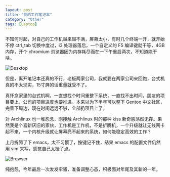 ```yaml
---
layout: post
title: "我的工作笔记本"
category: "Other"
tags: [Laptop]
---
```


不知何时起，对自己的工作机越来越不满，屏幕太小，有时几个终端一开，就开始不停 ctrl_tab 切换中度过，i3 处理器落后，一个自定义的 F5 编译键就干等，4GB 内存，开个 chromium 浏览器因为内存耗尽而在一下午重启两次，不知道能干啥。

![Desktop](//cdn.09hd.com/images/2013/12/desktop.jpg)

<!-- more -->

但是，离开笔记本还真的不行，老板两家公司，我就要在两家公司来回跑，台式机真的不太现实，15寸屏的话重量就受不了。

真怀念家里的台式机啊，一直想找个时间重整下系统，一直找不出时间，朋友的项目要上，公司的项目进度也要推进。本来以为下半年可以整下 Gentoo 中文社区，完善下周边，现在时间远远不够，全部扔项目上了。

对 Archlinux 也一堆怨念，刚接触 Archlinux 时的那种 kiss 新奇感荡然无存。果然我是个喜新厌旧的家伙，工作机是工作机，不是折腾机，一个升级就让无线网卡起不来，一个内核升级就让屏幕亮不起来的系统，如何能稳定高效的工作？

上月折腾了下 emacs，太不习惯了，按键记不住，结果 emacs 的配置文件仍然用 vim 来写，感觉自己太挫了点。

![Browser](//cdn.09hd.com/images/2013/12/browser.jpg)

纯抱怨，今年最后一次发发牢骚，准备调整心态，积极面对年尾及其新的一年。
